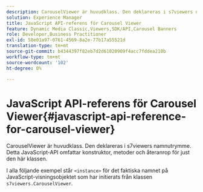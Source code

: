 ```yaml
---
description: CarouselViewer är huvudklass. Den deklareras i s7viewers namnutrymme. Detta JavaScript-API omfattar konstruktor, metoder och återanrop för just den här klassen.
solution: Experience Manager
title: JavaScript API-referens för Carousel Viewer
feature: Dynamic Media Classic,Viewers,SDK/API,Carousel Banners
role: Developer,Business Practitioner
exl-id: 58e01a97-0761-4569-8a2e-77b17a55521d
translation-type: tm+mt
source-git-commit: b4344397f82eb7d2d61020909f4acc7fddea210b
workflow-type: tm+mt
source-wordcount: '102'
ht-degree: 0%

---
```


# JavaScript API-referens för Carousel Viewer{#javascript-api-reference-for-carousel-viewer}

CarouselViewer är huvudklass. Den deklareras i s7viewers namnutrymme. Detta JavaScript-API omfattar konstruktor, metoder och återanrop för just den här klassen.

I alla följande exempel står `<instance>` för det faktiska namnet på JavaScript-visningsobjektet som har initierats från klassen `s7viewers.CarouselViewer`.
